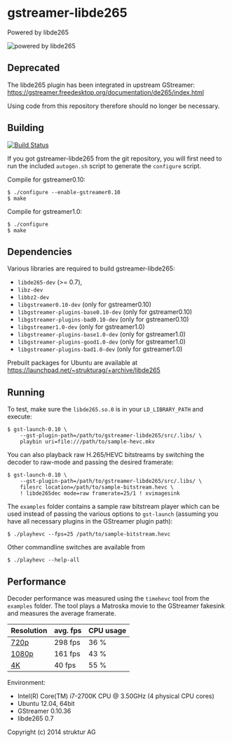 # gstreamer-libde265

Powered by libde265

![powered by libde265](doc/libde265.png)

## Deprecated

The libde265 plugin has been integrated in upstream GStreamer:
https://gstreamer.freedesktop.org/documentation/de265/index.html

Using code from this repository therefore should no longer be necessary.

## Building

[![Build Status](https://travis-ci.org/strukturag/gstreamer-libde265.png?branch=master)](https://travis-ci.org/strukturag/gstreamer-libde265)

If you got gstreamer-libde265 from the git repository, you will first
need to run the included `autogen.sh` script to generate the `configure`
script.

Compile for gstreamer0.10:

    $ ./configure --enable-gstreamer0.10
    $ make

Compile for gstreamer1.0:

    $ ./configure
    $ make

## Dependencies

Various libraries are required to build gstreamer-libde265:
- `libde265-dev` (>= 0.7),
- `libz-dev`
- `libbz2-dev`
- `libgstreamer0.10-dev` (only for gstreamer0.10)
- `libgstreamer-plugins-base0.10-dev` (only for gstreamer0.10)
- `libgstreamer-plugins-bad0.10-dev` (only for gstreamer0.10)
- `libgstreamer1.0-dev` (only for gstreamer1.0)
- `libgstreamer-plugins-base1.0-dev` (only for gstreamer1.0)
- `libgstreamer-plugins-good1.0-dev` (only for gstreamer1.0)
- `libgstreamer-plugins-bad1.0-dev` (only for gstreamer1.0)

Prebuilt packages for Ubuntu are available at
https://launchpad.net/~strukturag/+archive/libde265

## Running

To test, make sure the `libde265.so.0` is in your `LD_LIBRARY_PATH` and
execute:

    $ gst-launch-0.10 \
        --gst-plugin-path=/path/to/gstreamer-libde265/src/.libs/ \
        playbin uri=file:///path/to/sample-hevc.mkv

You can also playback raw H.265/HEVC  bitstreams by switching the decoder
to raw-mode and passing the desired framerate:

    $ gst-launch-0.10 \
        --gst-plugin-path=/path/to/gstreamer-libde265/src/.libs/ \
        filesrc location=/path/to/sample-bitstream.hevc \
        ! libde265dec mode=raw framerate=25/1 ! xvimagesink

The `examples` folder contains a sample raw bitstream player which can
be used instead of passing the various options to `gst-launch` (assuming
you have all necessary plugins in the GStreamer plugin path):

    $ ./playhevc --fps=25 /path/to/sample-bitstream.hevc

Other commandline switches are available from

    $ ./playhevc --help-all

## Performance

Decoder performance was measured using the `timehevc` tool from the `examples`
folder. The tool plays a Matroska movie to the GStreamer fakesink and measures
the average framerate.

| Resolution        | avg. fps | CPU usage |
| ----------------- | -------- | --------- |
| [720p][1]         |  298 fps |      36 % |
| [1080p][2]        |  161 fps |      43 % |
| [4K][3]           |   40 fps |      55 % |

Environment:
- Intel(R) Core(TM) i7-2700K CPU @ 3.50GHz (4 physical CPU cores)
- Ubuntu 12.04, 64bit
- GStreamer 0.10.36
- libde265 0.7

[1]: http://trailers.divx.com/hevc/TearsOfSteel_720p_24fps_27qp_831kbps_720p_GPSNR_41.65_HM11_2aud_7subs.mkv
[2]: http://trailers.divx.com/hevc/TearsOfSteel_1080p_24fps_27qp_1474kbps_GPSNR_42.29_HM11_2aud_7subs.mkv
[3]: http://trailers.divx.com/hevc/TearsOfSteel_4K_24fps_9500kbps_2aud_9subs.mkv

Copyright (c) 2014 struktur AG
